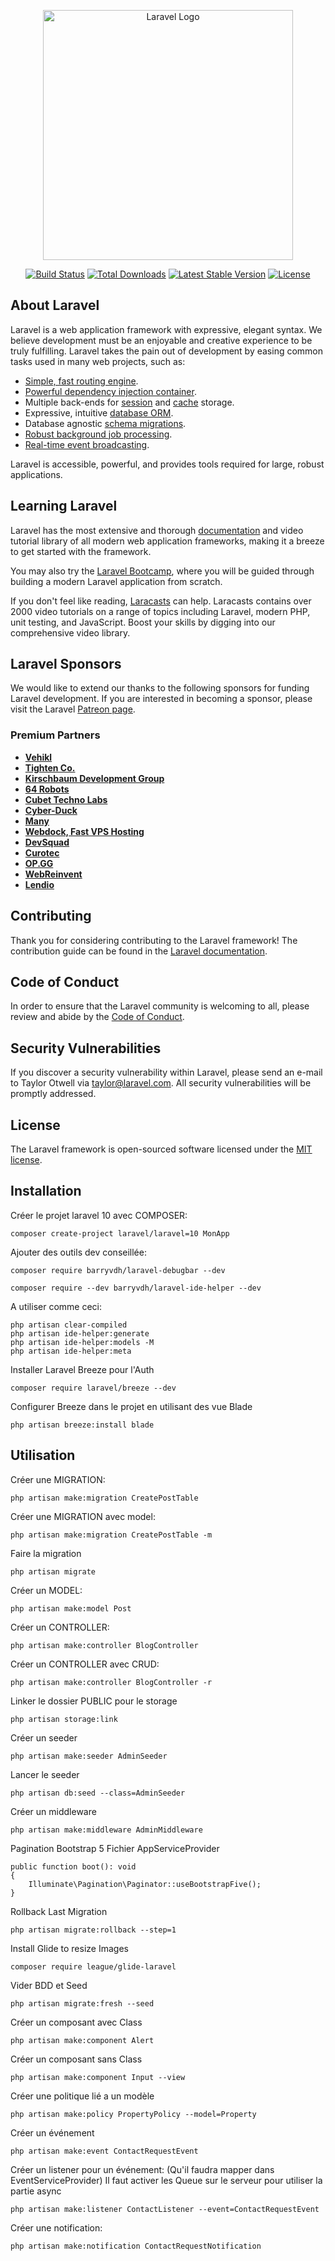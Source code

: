<p align="center"><a href="https://laravel.com" target="_blank"><img src="https://raw.githubusercontent.com/laravel/art/master/logo-lockup/5%20SVG/2%20CMYK/1%20Full%20Color/laravel-logolockup-cmyk-red.svg" width="400" alt="Laravel Logo"></a></p>

<p align="center">
<a href="https://github.com/laravel/framework/actions"><img src="https://github.com/laravel/framework/workflows/tests/badge.svg" alt="Build Status"></a>
<a href="https://packagist.org/packages/laravel/framework"><img src="https://img.shields.io/packagist/dt/laravel/framework" alt="Total Downloads"></a>
<a href="https://packagist.org/packages/laravel/framework"><img src="https://img.shields.io/packagist/v/laravel/framework" alt="Latest Stable Version"></a>
<a href="https://packagist.org/packages/laravel/framework"><img src="https://img.shields.io/packagist/l/laravel/framework" alt="License"></a>
</p>

## About Laravel

Laravel is a web application framework with expressive, elegant syntax. We believe development must be an enjoyable and creative experience to be truly fulfilling. Laravel takes the pain out of development by easing common tasks used in many web projects, such as:

-   [Simple, fast routing engine](https://laravel.com/docs/routing).
-   [Powerful dependency injection container](https://laravel.com/docs/container).
-   Multiple back-ends for [session](https://laravel.com/docs/session) and [cache](https://laravel.com/docs/cache) storage.
-   Expressive, intuitive [database ORM](https://laravel.com/docs/eloquent).
-   Database agnostic [schema migrations](https://laravel.com/docs/migrations).
-   [Robust background job processing](https://laravel.com/docs/queues).
-   [Real-time event broadcasting](https://laravel.com/docs/broadcasting).

Laravel is accessible, powerful, and provides tools required for large, robust applications.

## Learning Laravel

Laravel has the most extensive and thorough [documentation](https://laravel.com/docs) and video tutorial library of all modern web application frameworks, making it a breeze to get started with the framework.

You may also try the [Laravel Bootcamp](https://bootcamp.laravel.com), where you will be guided through building a modern Laravel application from scratch.

If you don't feel like reading, [Laracasts](https://laracasts.com) can help. Laracasts contains over 2000 video tutorials on a range of topics including Laravel, modern PHP, unit testing, and JavaScript. Boost your skills by digging into our comprehensive video library.

## Laravel Sponsors

We would like to extend our thanks to the following sponsors for funding Laravel development. If you are interested in becoming a sponsor, please visit the Laravel [Patreon page](https://patreon.com/taylorotwell).

### Premium Partners

-   **[Vehikl](https://vehikl.com/)**
-   **[Tighten Co.](https://tighten.co)**
-   **[Kirschbaum Development Group](https://kirschbaumdevelopment.com)**
-   **[64 Robots](https://64robots.com)**
-   **[Cubet Techno Labs](https://cubettech.com)**
-   **[Cyber-Duck](https://cyber-duck.co.uk)**
-   **[Many](https://www.many.co.uk)**
-   **[Webdock, Fast VPS Hosting](https://www.webdock.io/en)**
-   **[DevSquad](https://devsquad.com)**
-   **[Curotec](https://www.curotec.com/services/technologies/laravel/)**
-   **[OP.GG](https://op.gg)**
-   **[WebReinvent](https://webreinvent.com/?utm_source=laravel&utm_medium=github&utm_campaign=patreon-sponsors)**
-   **[Lendio](https://lendio.com)**

## Contributing

Thank you for considering contributing to the Laravel framework! The contribution guide can be found in the [Laravel documentation](https://laravel.com/docs/contributions).

## Code of Conduct

In order to ensure that the Laravel community is welcoming to all, please review and abide by the [Code of Conduct](https://laravel.com/docs/contributions#code-of-conduct).

## Security Vulnerabilities

If you discover a security vulnerability within Laravel, please send an e-mail to Taylor Otwell via [taylor@laravel.com](mailto:taylor@laravel.com). All security vulnerabilities will be promptly addressed.

## License

The Laravel framework is open-sourced software licensed under the [MIT license](https://opensource.org/licenses/MIT).

## Installation

Créer le projet laravel 10 avec COMPOSER:

```
composer create-project laravel/laravel=10 MonApp
```

Ajouter des outils dev conseillée:

```
composer require barryvdh/laravel-debugbar --dev
```

```
composer require --dev barryvdh/laravel-ide-helper --dev
```

A utiliser comme ceci:

```
php artisan clear-compiled
php artisan ide-helper:generate
php artisan ide-helper:models -M
php artisan ide-helper:meta
```

Installer Laravel Breeze pour l'Auth

```
composer require laravel/breeze --dev
```

Configurer Breeze dans le projet en utilisant des vue Blade

```
php artisan breeze:install blade
```

## Utilisation

Créer une MIGRATION:

```
php artisan make:migration CreatePostTable
```

Créer une MIGRATION avec model:

```
php artisan make:migration CreatePostTable -m
```

Faire la migration

```
php artisan migrate
```

Créer un MODEL:

```
php artisan make:model Post
```

Créer un CONTROLLER:

```
php artisan make:controller BlogController
```

Créer un CONTROLLER avec CRUD:

```
php artisan make:controller BlogController -r
```

Linker le dossier PUBLIC pour le storage

```
php artisan storage:link
```

Créer un seeder

```
php artisan make:seeder AdminSeeder
```

Lancer le seeder

```
php artisan db:seed --class=AdminSeeder
```

Créer un middleware

```
php artisan make:middleware AdminMiddleware
```

Pagination Bootstrap 5
Fichier AppServiceProvider

```
public function boot(): void
{
    Illuminate\Pagination\Paginator::useBootstrapFive();
}
```

Rollback Last Migration

```
php artisan migrate:rollback --step=1
```

Install Glide to resize Images

```
composer require league/glide-laravel
```

Vider BDD et Seed

```
php artisan migrate:fresh --seed
```

Créer un composant avec Class

```
php artisan make:component Alert
```

Créer un composant sans Class

```
php artisan make:component Input --view
```

Créer une politique lié a un modèle

```
php artisan make:policy PropertyPolicy --model=Property
```

Créer un événement

```
php artisan make:event ContactRequestEvent
```

Créer un listener pour un événement:
(Qu'il faudra mapper dans EventServiceProvider)
Il faut activer les Queue sur le serveur pour utiliser la partie async

```
php artisan make:listener ContactListener --event=ContactRequestEvent
```

Créer une notification:

```
php artisan make:notification ContactRequestNotification
```
